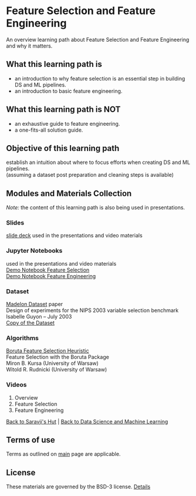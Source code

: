 # Feature Selection and Feature Engineering  

An overview learning path about Feature Selection and Feature Engineering and why it matters.  

## What this learning path is  
- an introduction to why feature selection is an essential step in building DS and ML pipelines.  
- an introduction to basic feature engineering.  

## What this learning path is NOT  
- an exhaustive guide to feature engineering.  
- a one-fits-all solution guide.  

## Objective of this learning path  
establish an intuition about where to focus efforts when creating DS and ML pipelines.  
(assuming a dataset post preparation and cleaning steps is available)

## Modules and Materials Collection  
_Note:_ the content of this learning path is also being used in presentations.  

### Slides  
[slide deck](content/FS_FE_slides.pdf) used in the presentations and video materials  

### Jupyter Notebooks
used in the presentations and video materials  
[Demo Notebook Feature Selection](content/Demo_Notebook_Feature_Selection.ipynb)  
[Demo Notebook Feature Engineering](content/Demo_Notebook_Feature_Engineering.ipynb)  

### Dataset
[Madelon Dataset](content/papers/Dataset.pdf) paper  
Design of experiments for the NIPS 2003 variable selection benchmark
Isabelle Guyon – July 2003  
[Copy of the Dataset](content/data/README.md)  

### Algorithms
[Boruta Feature Selection Heuristic](content/papers/v36i11.pdf)  
Feature Selection with the Boruta Package  
Miron B. Kursa (University of Warsaw)  
Witold R. Rudnicki (University of Warsaw)  

### Videos  
1. Overview  
2. Feature Selection  
3. Feature Engineering  
  
  
[Back to Saravji's Hut](../../README.md)  |  [Back to Data Science and Machine Learning](../README.md)

## Terms of use  

Terms as outlined on [main](../../README.md#terms-of-use) page are applicable.  

## License  

These materials are governed by the BSD-3 license. [Details](LICENSE)  


